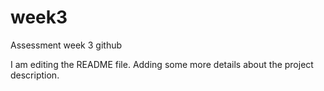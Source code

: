 # week3
Assessment week 3 github

I am editing the README file. Adding some more details about the project description.


